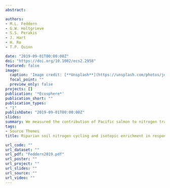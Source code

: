```yaml
---
abstract:

authors:
- M.L. Feddern
- G.W. Holtgrieve
- S.S. Perakis
- J. Hart
- H. Ro
- T.P. Quinn

date: "2019-09-01T00:00:00Z"
doi: "https://doi.org/10.1002/ecs2.2958"
featured: false
image:
  caption: 'Image credit: [**Unsplash**](https://unsplash.com/photos/jdD8gXaTZsc)'
  focal_point: ""
  preview_only: false
projects: []
publication: '*Ecosphere*'
publication_short: ""
publication_types:
- "1"
publishDate: "2019-09-01T00:00:00Z"
slides: 
summary: We measured the contribution of Pacific salmon to nitrogen transformations and concentrations to riparian boreal soils.
tags:
- Source Themes
title: Riparian soil nitrogen cycling and isotopic enrichment in response to a long‐term salmon carcass manipulation experiment

url_code: ""
url_dataset: ""
url_pdf: "Feddern2019.pdf"
url_poster: ""
url_project: ""
url_slides: ""
url_source: ""
url_video: ""
---
```

